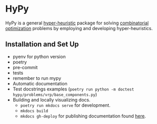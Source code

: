 # HyPy

HyPy is a general [hyper-heuristic](https://en.wikipedia.org/wiki/Hyper-heuristic)
package for solving [combinatorial optimization](https://en.wikipedia.org/wiki/Combinatorial_optimization)
problems by employing and developing hyper-heuristics.

## Installation and Set Up

- pyenv for python version
- poetry
- pre-commit
- tests
- remember to run mypy
- Automatic documentation
- Test docstrings examples (`poetry run python -m doctest hypy/problems/vrp/base_components.py`)
- Building and locally visualizing docs.
  - `poetry run mkdocs serve` for development.
  - `mkdocs build`
  - `mkdocs gh-deploy` for publishing documentation found [here](https://enriquedlh97.github.io/hypy/).
